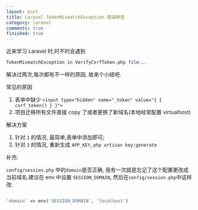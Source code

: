 ```yaml
--- 
layout: post 
title: Laravel TokenMismatchException 错误排查
category: laravel
comments: true
finished: true
---
```


近来学习 Laravel 时,时不时会遇到

```php 
TokenMismatchException in VerifyCsrfToken.php file...
```

解决过两次,每次都有不一样的原因, 故来个小结吧.

常见的原因

1. 表单中缺少 `<input type="hidden" name="_token" value="{ { csrf_token() } }">`
2. 项目迁移所有文件直接 copy 了或者更换了新域名(本地经常配置 virtualhost)

解决方案

1. 针对 `1` 的情况, 最简单,表单中添加即可;
2. 针对 `2` 的情况, 重新生成 `APP_KEY`, `php artisan key:generate`


补充:

`config/session.php` 中的`domain`是否正确, 我有一次就是忘记了这个配置更改成当前域名.建议在 env 中设置 `SESSION_DOMAIN`, 然后在`config/session.php`中这样改:

```php

'domain' => env('SESSION_DOMAIN', 'localhost')

```
